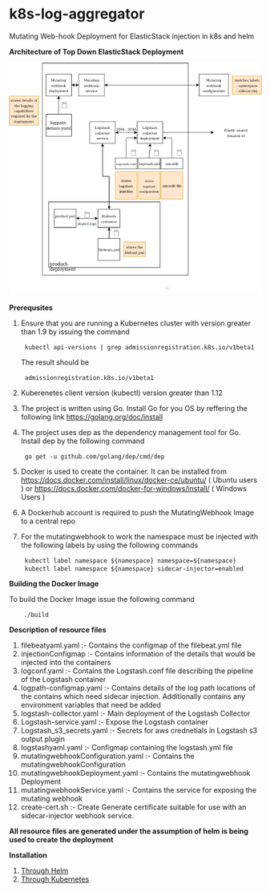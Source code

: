 # k8s-log-aggregator
Mutating Web-hook Deployment for ElasticStack injection in k8s and helm

**Architecture of Top Down ElasticStack Deployment**

![Architecture](docs/Sample%20full%20elasticStack%20deployment.png)

**Prerequsites**

1. Ensure that you are running a Kubernetes cluster with version greater 
than 1.9 by issuing the command

        kubectl api-versions | grep admissionregistration.k8s.io/v1beta1

    The result should be
    
        admissionregistration.k8s.io/v1beta1
        
2. Kuberenetes client version (kubectl) version greater than 1.12

3. The project is written using Go. Install Go for you OS by reffering the
following link https://golang.org/doc/install

4. The project uses dep as the dependency management tool for Go. Install dep 
by the following command

        go get -u github.com/golang/dep/cmd/dep
        
5. Docker is used to create the container. It can be installed from https://docs.docker.com/install/linux/docker-ce/ubuntu/ ( Ubuntu users ) or  https://docs.docker.com/docker-for-windows/install/ ( Windows Users )

6. A Dockerhub account is required to push the MutatingWebhook Image to a 
central repo

7. For the mutatingwebhook to work the namespace must be injected with the following labels by using the following commands
         
        kubectl label namespace ${namespace} namespace=${namespace}
        kubectl label namespace ${namespace} sidecar-injector=enabled
        
**Building the Docker Image**

To build the Docker Image issue the following command

        ./build
                
**Description of resource files**

1. filebeatyaml.yaml :- Contains the configmap of the filebeat.yml file
2. injectionConfigmap :- Contains information of the details that would be injected into the containers
3. logconf.yaml :- Contains the Logstash.conf file describing the pipeline of the Logstash container
4. logpath-configmap.yaml :- Contains details of the log path locations of the contains which need sidecar injection. 
Additionally contains any environment variables that need be added
5. logstash-collector.yaml :- Main deployment of the Logstash Collector
6. Logstash-service.yaml :- Expose the Logstash container
7. Logstash_s3_secrets.yaml :- Secrets for aws crednetials in Logstash s3 output plugin
8. logstashyaml.yaml :- Configmap containing the logstash.yml file
9. mutatingwebhookConfiguration.yaml :- Contains the mutatingwebhookConfiguration
10. mutatingwebhookDeployment.yaml :- Contains the mutatingwebhook Deployment
11. mutatingwebhookService.yaml :- Contains the service for exposing the mutating webhook
12. create-cert.sh :- Create Generate certificate suitable for use with an sidecar-injector webhook service.

**All resource files are generated under the assumption of helm is being used to create
the deployment**

**Installation**
1. [Through Helm](docs/HELM_INSTALLATION.MD)
2. [Through Kubernetes](docs/K8S_INSTALLATION.MD)